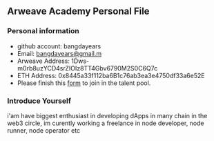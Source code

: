 ## Arweave Academy Personal File

### Personal information

- github account: bangdayears
- Email: bangdayears@gmail.m
- Arweave Address: 1Dws-m0rb8uzYCD4srZIOIz8TT4Gbv6790M2S0C6Q7c
- ETH Address: 0x8445a33f112ba6B1c76ab3ea3e4750df33a6e52E
- Please finish this [form](https://docs.google.com/forms/d/e/1FAIpQLSfWA5fIIcBgmRppm3jNz5vmf9Mai_QMVil-2pO4r7YKn_Zhtw/viewform?usp=sf_link) to join in the talent pool.

### Introduce Yourself
 i'am have biggest enthusiast in developing dApps in many chain in the web3 circle, im curently working a freelance in node developer, node runner, node operator etc
